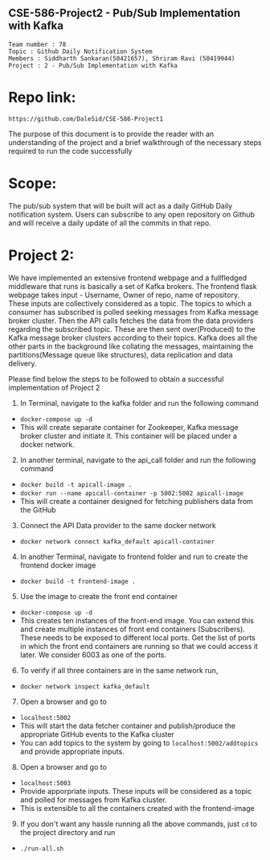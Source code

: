 ## CSE-586-Project2 - Pub/Sub Implementation with Kafka

```
Team number : 78
Topic : Github Daily Notification System
Members : Siddharth Sankaran(50421657), Shriram Ravi (50419944)
Project : 2 - Pub/Sub Implementation with Kafka
```

# **Repo link**:
`https://github.com/DaleSid/CSE-586-Project1`

The purpose of this document is to provide the reader with an understanding of the project and a brief walkthrough of the necessary steps required to run the code successfully

# **Scope**: 
The pub/sub system that will be built will act as a daily GitHub Daily notification system. Users can subscribe to any open repository on Github and will receive a daily update of all the commits in that repo.

# **Project 2**: 
We have implemented an extensive frontend webpage and a fullfledged middleware that runs is basically a set of Kafka brokers. The frontend  flask webpage takes input - Username, Owner of repo, name of repository. These inputs are collectively considered as a topic. The topics to which a consumer has subscribed is polled seeking messages from Kafka message broker cluster. Then the API calls fetches the data from the data providers regarding the subscribed topic. These are then sent over(Produced) to the Kafka message broker clusters according to their topics. Kafka does all the other parts in the background like collating the messages, maintaining the partitions(Message queue like structures), data replication and data delivery. 

Please find below the steps to be followed to obtain a successful implementation of Project 2

1) In Terminal, navigate to the kafka folder and run the following command
- `docker-compose up -d`
- This will create separate container for Zookeeper, Kafka message broker cluster and initiate it. This container will be placed under a docker network.

2) In another terminal, navigate to the api_call folder and run the following command
- `docker build -t apicall-image .`
- `docker run --name apicall-container -p 5002:5002 apicall-image`
- This will create a container designed for fetching publishers data from the GitHub

3) Connect the API Data provider to the same docker network
- `docker network connect kafka_default apicall-container`

4) In another Terminal, navigate to frontend folder and run to create the frontend docker image
- `docker build -t frontend-image .` 
  
5) Use the image to create the front end container
- `docker-compose up -d`
- This creates ten instances of the front-end image. You can extend this and create multiple instances of front end containers (Subscribers). These needs to be exposed to different local ports. Get the list of ports in which the front end containers are running so that we could access it later. We consider 6003 as one of the ports.
  
6) To verify if all three containers are in the same network run,
- `docker network inspect kafka_default`

7) Open a browser and go to 
- `localhost:5002`
- This will start the data fetcher container and publish/produce the appropriate GitHub events to the Kafka cluster
- You can add topics to the system by going to `localhost:5002/addtopics` and provide appropriate inputs.
  
8) Open a browser and go to 
- `localhost:5003`
- Provide apporpriate inputs. These inputs will be considered as a topic and polled for messages from Kafka cluster.
- This is extensible to all the containers created with the frontend-image

9) If you don't want any hassle running all the above commands, just `cd` to the project directory and run
- `./run-all.sh`